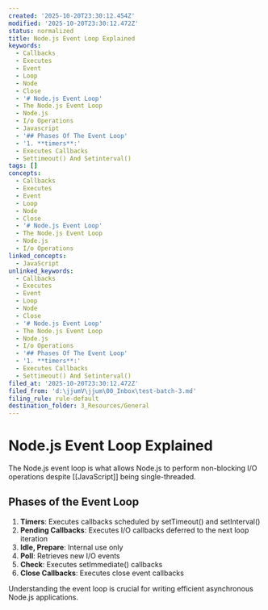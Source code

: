 ```yaml
---
created: '2025-10-20T23:30:12.454Z'
modified: '2025-10-20T23:30:12.472Z'
status: normalized
title: Node.js Event Loop Explained
keywords:
  - Callbacks
  - Executes
  - Event
  - Loop
  - Node
  - Close
  - '# Node.js Event Loop'
  - The Node.js Event Loop
  - Node.js
  - I/o Operations
  - Javascript
  - '## Phases Of The Event Loop'
  - '1. **timers**:'
  - Executes Callbacks
  - Settimeout() And Setinterval()
tags: []
concepts:
  - Callbacks
  - Executes
  - Event
  - Loop
  - Node
  - Close
  - '# Node.js Event Loop'
  - The Node.js Event Loop
  - Node.js
  - I/o Operations
linked_concepts:
  - JavaScript
unlinked_keywords:
  - Callbacks
  - Executes
  - Event
  - Loop
  - Node
  - Close
  - '# Node.js Event Loop'
  - The Node.js Event Loop
  - Node.js
  - I/o Operations
  - '## Phases Of The Event Loop'
  - '1. **timers**:'
  - Executes Callbacks
  - Settimeout() And Setinterval()
filed_at: '2025-10-20T23:30:12.472Z'
filed_from: 'd:\jjumV\jjum\00_Inbox\test-batch-3.md'
filing_rule: rule-default
destination_folder: 3_Resources/General
---
```

# Node.js Event Loop Explained

The Node.js event loop is what allows Node.js to perform non-blocking I/O operations despite [[JavaScript]] being single-threaded.

## Phases of the Event Loop

1. **Timers**: Executes callbacks scheduled by setTimeout() and setInterval()
2. **Pending Callbacks**: Executes I/O callbacks deferred to the next loop iteration
3. **Idle, Prepare**: Internal use only
4. **Poll**: Retrieves new I/O events
5. **Check**: Executes setImmediate() callbacks
6. **Close Callbacks**: Executes close event callbacks

Understanding the event loop is crucial for writing efficient asynchronous Node.js applications.
